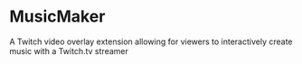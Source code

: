 # MusicMaker
A Twitch video overlay extension allowing for viewers to interactively create music with a Twitch.tv streamer

